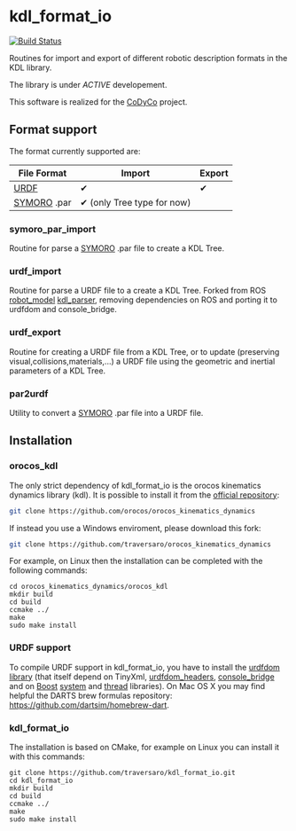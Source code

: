 kdl_format_io
=============
[![Build Status](https://travis-ci.org/traversaro/kdl_format_io.png)](https://travis-ci.org/traversaro/kdl_format_io)

Routines for import and export of different robotic description formats in the KDL library.

The library is under *ACTIVE* developement. 

This software is realized for the [CoDyCo](http://www.codyco.eu/) project.

Format support
--------------
The format currently supported are:

| File Format | Import | Export |
|-------------|--------|--------|
| [URDF](http://wiki.ros.org/urdf)        |   ✔    |   ✔    |
| [SYMORO](http://www.irccyn.ec-nantes.fr/spip.php?article601&lang=en) .par |   ✔  (only Tree type for now)  |        |


### symoro_par_import
Routine for parse a [SYMORO](http://www.irccyn.ec-nantes.fr/spip.php?article601&lang=en) .par file to create a KDL Tree.


### urdf_import
Routine for parse a URDF file to a create a KDL Tree. Forked from ROS [robot_model](http://ros.org/wiki/robot_model)
[kdl_parser](http://ros.org/wiki/kdl_parser), removing dependencies on ROS and porting it to urdfdom and console_bridge.

### urdf_export
Routine for creating a URDF file from a KDL Tree, or to update (preserving
visual,collisions,materials,...) a URDF file using the geometric and 
inertial parameters of a KDL Tree. 

### par2urdf
Utility to convert a [SYMORO](http://www.irccyn.ec-nantes.fr/spip.php?article601&lang=en) .par file into a URDF file.

Installation
------------

### orocos_kdl
The only strict dependency of kdl_format_io is the orocos kinematics dynamics library (kdl). 
It is possible to install it from the [official repository](https://github.com/orocos/orocos_kinematics_dynamics):
```bash
git clone https://github.com/orocos/orocos_kinematics_dynamics
```
If instead you use a Windows enviroment, please download this fork:
```bash
git clone https://github.com/traversaro/orocos_kinematics_dynamics
```
For example, on Linux then the installation can be completed with the following commands:
```
cd orocos_kinematics_dynamics/orocos_kdl
mkdir build 
cd build
ccmake ../
make
sudo make install
```

### URDF support 
To compile URDF support in kdl_format_io, you have to install the [urdfdom library](https://github.com/ros/urdfdom) (that itself depend on TinyXml, [urdfdom_headers](https://github.com/ros/urdfdom_headers), [console_bridge](https://github.com/ros/console_bridge) and on [Boost](http://www.boost.org/) [system](http://www.boost.org/doc/libs/1_55_0/libs/system/doc/index.html) and [thread](http://www.boost.org/doc/libs/1_55_0/doc/html/thread.html) libraries).
On Mac OS X you may find helpful the DARTS brew formulas repository: https://github.com/dartsim/homebrew-dart. 

### kdl_format_io
The installation is based on CMake, for example on Linux you can install it with this commands:
```
git clone https://github.com/traversaro/kdl_format_io.git
cd kdl_format_io
mkdir build
cd build
ccmake ../
make
sudo make install
```

